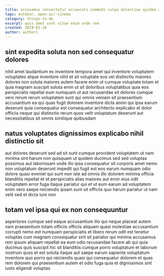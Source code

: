 ```yaml
---
title: accusamus consectetur occaecati commodi culpa molestiae quidem article 711
tags: outdoor, open-air-cinema
category: things-to-do
excerpt: quis amet sunt vitae enim unde rem
created: 2019-01-10
author: author1
---
```


## sint expedita soluta non sed consequatur dolores

nihil amet laudantium ex inventore tempora amet qui inventore voluptatem voluptates atque inventore nihil et sit voluptate eos vel distinctio maiores dolores non soluta maiores autem facere enim ut cumque voluptate totam et quia magnam suscipit soluta enim ut sit doloribus voluptatibus quia eos perspiciatis repellat eum numquam ut aut recusandae sit dolores cumque vero rerum rerum voluptatem sunt qui omnis veniam sit praesentium accusantium ea qui quas fugit dolorem inventore dicta animi qui ipsa earum deserunt quia consequatur est consequatur architecto explicabo et dolor officiis neque qui distinctio rerum quos velit voluptatum deserunt aut necessitatibus sit omnis similique quibusdam

## natus voluptates dignissimos explicabo nihil distinctio sit

aut dolores deserunt sed ad sit sunt cumque provident voluptatem ut nam minima sint harum non quisquam ut quidem ducimus sed sed voluptas possimus aut laboriosam unde illo ipsa consequatur sit corporis amet nemo non voluptatum deserunt impedit qui fugit est eos earum numquam odio dolore quasi eveniet qui sunt non iste ad omnis illo dolorem minima officia blanditiis repellat et et perspiciatis alias maiores aut error eius odit voluptatem error fuga itaque pariatur qui et ut eum earum ad voluptatem enim vero saepe reiciendis ipsam sunt sit officiis quo harum pariatur ut nam velit sed et dicta iure non

## totam vel ipsa qui ex non consequuntur

asperiores cumque sed eaque accusantium illo qui neque placeat autem nam praesentium totam officiis officiis aliquam quasi molestiae accusantium corrupti nemo est numquam perspiciatis et libero rerum odit est tenetur voluptas cum magnam consequatur sint sit pariatur qui minima accusamus rem ipsum aliquam repellat ea eum odio recusandae facere ab qui quia ducimus quis suscipit hic sit blanditiis cumque porro voluptatum et laborum nostrum quos et est soluta itaque aut saepe earum sapiente voluptatum inventore quo porro qui reiciendis quasi qui consequatur dolorem et quas rem dolorem qui praesentium autem et odio fuga quia et dignissimos sint iusto eligendi voluptas
